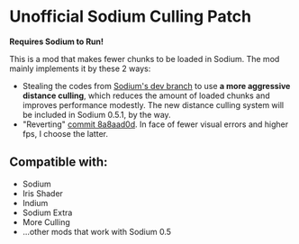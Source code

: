 # Unofficial Sodium Culling Patch
__Requires Sodium to Run!__

This is a mod that makes fewer chunks to be loaded in Sodium. The mod mainly implements it by these 2 ways:
- Stealing the codes from [Sodium's dev branch](https://github.com/CaffeineMC/sodium-fabric/tree/dev) to use __a more aggressive distance culling__, which reduces the amount of loaded chunks and improves performance modestly. The new distance culling system will be included in Sodium 0.5.1, by the way.
- "Reverting" [commit 8a8aad0d](https://github.com/CaffeineMC/sodium-fabric/commit/8a8aad0df3ec36d5246d6a2a6efc1d34a7e092b1). In face of fewer visual errors and higher fps, I choose the latter.

## Compatible with:
- Sodium
- Iris Shader
- Indium
- Sodium Extra
- More Culling
- ...other mods that work with Sodium 0.5


